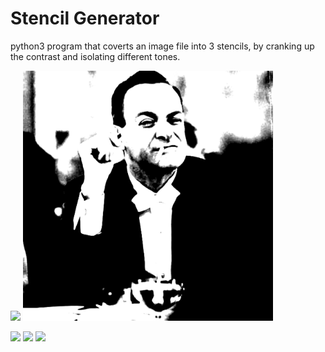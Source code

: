 # Stencil Generator
python3 program that coverts an image file into 3 stencils, by cranking up the contrast and isolating different tones.

<p float="middle">
  <img src="test_input.jpg" width="400" />
  <img src="combined_stencils.png" width="400" />  
</p>

<p float="middle">
  <img src="a_stencil_darks.png.png" width="200" />
  <img src="b_stencil_mids.png.png" width="200" />
  <img src="c_stencil_lights.png.png" width="200" />
</p>